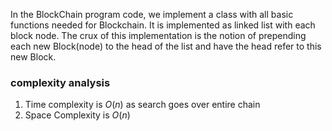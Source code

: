 In the BlockChain program code, we implement a class with all basic functions needed for Blockchain. It is implemented as linked list with each block node. The crux of this implementation is the notion of prepending each new Block(node) to the head of the list and have the head refer to this new Block.

### complexity analysis
1. Time complexity is $O(n)$ as search goes over entire chain
2. Space Complexity is $O(n)$